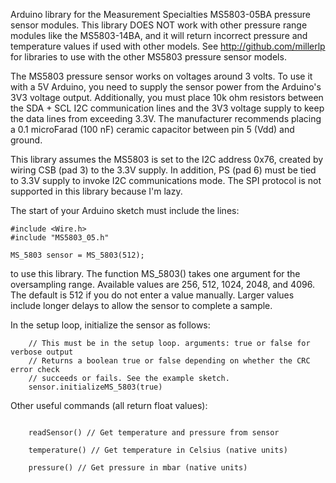Arduino library for the Measurement Specialties MS5803-05BA pressure sensor modules. This library
DOES NOT work with other pressure range modules like the MS5803-14BA, and it will return incorrect
pressure and temperature values if used with other models. See http://github.com/millerlp for 
libraries to use with the other MS5803 pressure sensor models.

The MS5803 pressure sensor works on voltages around 3 volts. To use it with a 5V Arduino,
you need to supply the sensor power from the Arduino's 3V3 voltage output. Additionally,
you must place 10k ohm resistors between the SDA + SCL I2C communication lines and the 3V3 
voltage supply to keep the data lines from exceeding 3.3V. The manufacturer recommends placing 
a 0.1 microFarad (100 nF) ceramic capacitor between pin 5 (Vdd) and ground. 

This library assumes the MS5803 is set to the I2C address 0x76, created by wiring CSB (pad 3)
to the 3.3V supply. In addition, PS (pad 6) must be tied to 3.3V supply to invoke I2C 
communications mode. The SPI protocol is not supported in this library because I'm lazy. 

 

The start of your Arduino sketch must include the lines:


```
#include <Wire.h>
#include "MS5803_05.h"

MS_5803 sensor = MS_5803(512);

```

to use this library. The function MS_5803() takes one argument for the oversampling range. Available
values are 256, 512, 1024, 2048, and 4096. The default is 512 if you do not enter a 
value manually. Larger values include longer delays to allow the sensor to complete
a sample. 

In the setup loop, initialize the sensor as follows:
```
	// This must be in the setup loop. arguments: true or false for verbose output
	// Returns a boolean true or false depending on whether the CRC error check
	// succeeds or fails. See the example sketch.
	sensor.initializeMS_5803(true) 
```

Other useful commands (all return float values):
```

	readSensor() // Get temperature and pressure from sensor

	temperature() // Get temperature in Celsius (native units)
	
	pressure() // Get pressure in mbar (native units)
```

